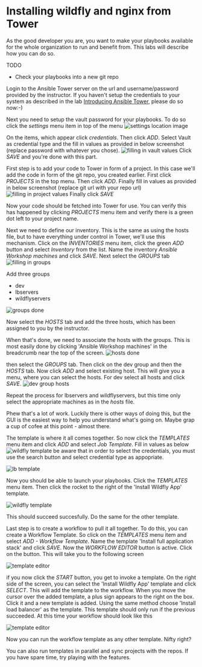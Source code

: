 # Installing wildfly and nginx from Tower

As the good developer you are, you want to make your playbooks available for the whole organization to run and benefit from. This labs will describe how you can do so.

TODO
* Check your playbooks into a new git repo

Login to the Ansible Tower server on the url and username/password provided by the instructor. If you haven't setup the credentials to your system as described in the lab [Introducing Ansible Tower](https://github.com/mglantz/ansible-roadshow/tree/master/labs/lab-7), please do so now:-)

Next you need to setup the vault password for your playbooks. To do so click the *settings* menu item in top of the menu
![settings location image](images/img0.png)

On the items, which appear click *credentials*. Then click *ADD*. Select Vault as credential type and the fill in values as provided in below screenshot (replace password with whatever you chose).
![filling in vault values](images/img1.png)
Click *SAVE* and you're done with this part.

First step is to add your code to Tower in form of a project. In this case we'll add the code in form of the git repo, you created earlier.
First click *PROJECTS* in the top menu. Then click *ADD*. Finally fill in values as provided in below screenshot (replace git url with your repo url)
![filling in project values](images/img2.png)
Finally click *SAVE*

Now your code should be fetched into Tower for use. You can verify this has happened by clicking *PROJECTS* menu item and verify there is a green dot left to your project name.

Next we need to define our inventory. This is the same as using the hosts file, but to have everything under control in Tower, we'll use this mechanism. Click on the *INVENTORIES* menu item, click the green *ADD* button and select *Inventory* from the list. Name the inventory *Ansible Workshop machines* and click *SAVE*. Next select the *GROUPS* tab 
![filling in groups](images/img3.png)

Add three groups
* dev
* lbservers
* wildflyservers

![groups done](images/img4.png)

Now select the *HOSTS* tab and add the three hosts, which has been assigned to you by the instructor.

When that's done, we need to associate the hosts with the groups. This is most easily done by clicking 'Ansible Workshop machines' in the breadcrumb near the top of the screen.
![hosts done](images/img5.png)

then select the *GROUPS* tab. Then click on the dev group and then the *HOSTS* tab. Now click *ADD* and select existing host. This will give you a menu, where you can select the hosts. For dev select all hosts and click *SAVE*.
![dev group hosts](images/img6.png)

Repeat the process for lbservers and wildflyservers, but this time only select the appropriate machines as in the *hosts* file.

Phew that's a lot of work. Luckily there is other ways of doing this, but the GUI is the easiest way to help you understand what's going on. Maybe grap a cup of cofee at this point - almost there.

The template is where it all comes together. So now click the *TEMPLATES* menu item and click *ADD* and select *Job Template*. Fill in values as below
![wildfly template](images/img7.png)
be aware that in order to select the credentials, you must use the search button and select credential type as appopriate.

![lb template](images/img8.png)

Now you should be able to launch your playbooks. Click the *TEMPLATES* menu item. Then click the rocket to the right of the 'Install Wildfly App' template.

![wildfly template](images/img9.png)

This should succeed succesfully. Do the same for the other template.

Last step is to create a workflow to pull it all together. To do this, you can create a Workflow Template. So click on the *TEMPLATES* menu item and select *ADD - Workflow Template*. Name the template 'Install full application stack' and click *SAVE*. Now the *WORKFLOW EDITOR* button is active. Click on the button. This will take you to the following screen

![template editor](images/img10.png)

if you now click the *START* button, you get to invoke a template. On the right side of the screen, you can select the 'Install Wildfly App' template and click *SELECT*. This will add the template to the workflow. When you move the cursor over the added template, a plus sign appears to the right on the box. Click it and a new template is added. Using the same method choose 'Install load balancer' as the template. This template should only run if the previous succeeded. At this time your workflow should look like this

![template editor](images/img11.png)

Now you can run the workflow template as any other template. Nifty right?

You can also run templates in parallel and sync projects with the repos. If you have spare time, try playing with the features.
